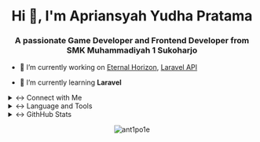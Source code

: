 <h1 align="center">Hi 👋, I'm Apriansyah Yudha Pratama</h1>
<h3 align="center">A passionate Game Developer and Frontend Developer from SMK Muhammadiyah 1 Sukoharjo</h3>

- 🔭 I’m currently working on [Eternal Horizon](https://github.com/ant1po1e/Eternal-Horizons), [Laravel API](belajar-laravel.test)

- 🌱 I’m currently learning **Laravel**

<details>
<summary><-> Connect with Me</summary>
<br>
<p align="left">
<a href="https://twitter.com/apolantipole" target="blank"><img align="center" src="https://raw.githubusercontent.com/rahuldkjain/github-profile-readme-generator/master/src/images/icons/Social/twitter.svg" alt="apolantipole" height="30" width="40" /></a>
<a href="https://instagram.com/_ant1po1e" target="blank"><img align="center" src="https://raw.githubusercontent.com/rahuldkjain/github-profile-readme-generator/master/src/images/icons/Social/instagram.svg" alt="_ant1po1e" height="30" width="40" /></a>
<a href="https://www.youtube.com/c/ant1po1e" target="blank"><img align="center" src="https://raw.githubusercontent.com/rahuldkjain/github-profile-readme-generator/master/src/images/icons/Social/youtube.svg" alt="ant1po1e" height="30" width="40" /></a>
</p>
</details>

<details>
<summary><-> Language and Tools</summary>
<br>
<p align="left"> <a href="https://getbootstrap.com" target="_blank" rel="noreferrer"> <img src="https://raw.githubusercontent.com/devicons/devicon/master/icons/bootstrap/bootstrap-plain-wordmark.svg" alt="bootstrap" width="40" height="40"/> </a> <a href="https://www.w3schools.com/cs/" target="_blank" rel="noreferrer"> <img src="https://raw.githubusercontent.com/devicons/devicon/master/icons/csharp/csharp-original.svg" alt="csharp" width="40" height="40"/> </a> <a href="https://www.w3schools.com/css/" target="_blank" rel="noreferrer"> <img src="https://raw.githubusercontent.com/devicons/devicon/master/icons/css3/css3-original-wordmark.svg" alt="css3" width="40" height="40"/> </a> <a href="https://www.w3.org/html/" target="_blank" rel="noreferrer"> <img src="https://raw.githubusercontent.com/devicons/devicon/master/icons/html5/html5-original-wordmark.svg" alt="html5" width="40" height="40"/> </a> <a href="https://developer.mozilla.org/en-US/docs/Web/JavaScript" target="_blank" rel="noreferrer"> <img src="https://raw.githubusercontent.com/devicons/devicon/master/icons/javascript/javascript-original.svg" alt="javascript" width="40" height="40"/> </a> <a href="https://laravel.com/" target="_blank" rel="noreferrer"> <img src="https://raw.githubusercontent.com/devicons/devicon/master/icons/laravel/laravel-plain-wordmark.svg" alt="laravel" width="40" height="40"/> </a> <a href="https://www.microsoft.com/en-us/sql-server" target="_blank" rel="noreferrer"> <img src="https://www.svgrepo.com/show/303229/microsoft-sql-server-logo.svg" alt="mssql" width="40" height="40"/> </a> <a href="https://www.php.net" target="_blank" rel="noreferrer"> <img src="https://raw.githubusercontent.com/devicons/devicon/master/icons/php/php-original.svg" alt="php" width="40" height="40"/> </a> <a href="https://unity.com/" target="_blank" rel="noreferrer"> <img src="https://www.vectorlogo.zone/logos/unity3d/unity3d-icon.svg" alt="unity" width="40" height="40"/> </a> </p>
</details>

<details>
<summary><-> GithHub Stats</summary>
<br>
<p><img align="centert" src="https://github-readme-stats.vercel.app/api/top-langs?username=ant1po1e&show_icons=true&locale=en&layout=compact" alt="ant1po1e" /></p>

<p><img align="center" src="https://github-readme-stats.vercel.app/api?username=ant1po1e&show_icons=true&locale=en" alt="ant1po1e" /></p>
</details>

<p align="center"> <img src="https://komarev.com/ghpvc/?username=ant1po1e&label=Profile%20views&color=0e75b6&style=flat" alt="ant1po1e" /> </p>
